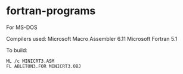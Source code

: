 # fortran-programs
For MS-DOS

Compilers used:
Microsoft Macro Assembler 6.11
Microsoft Fortran 5.1

To build:
```
ML /c MINICRT3.ASM
FL ABLETON3.FOR MINICRT3.OBJ
```
